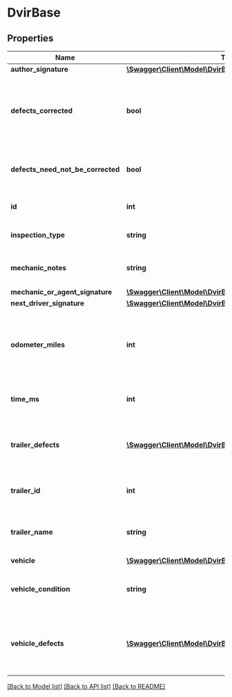 # DvirBase

## Properties
Name | Type | Description | Notes
------------ | ------------- | ------------- | -------------
**author_signature** | [**\Swagger\Client\Model\DvirBaseAuthorSignature**](DvirBaseAuthorSignature.md) |  | [optional] 
**defects_corrected** | **bool** | Signifies if the defects on the vehicle corrected after the DVIR is done. | [optional] 
**defects_need_not_be_corrected** | **bool** | Signifies if the defects on this vehicle can be ignored. | [optional] 
**id** | **int** | The id of this DVIR record. | [optional] 
**inspection_type** | **string** | Inspection type of the DVIR. | [optional] 
**mechanic_notes** | **string** | The mechanics notes on the DVIR. | [optional] 
**mechanic_or_agent_signature** | [**\Swagger\Client\Model\DvirBaseMechanicOrAgentSignature**](DvirBaseMechanicOrAgentSignature.md) |  | [optional] 
**next_driver_signature** | [**\Swagger\Client\Model\DvirBaseNextDriverSignature**](DvirBaseNextDriverSignature.md) |  | [optional] 
**odometer_miles** | **int** | The odometer reading in miles for the vehicle when the DVIR was done. | [optional] 
**time_ms** | **int** | Timestamp of this DVIR in UNIX milliseconds. | [optional] 
**trailer_defects** | [**\Swagger\Client\Model\DvirBaseTrailerDefects[]**](DvirBaseTrailerDefects.md) | Defects registered for the trailer which was part of the DVIR. | [optional] 
**trailer_id** | **int** | The id of the trailer which was part of the DVIR. | [optional] 
**trailer_name** | **string** | The name of the trailer which was part of the DVIR. | [optional] 
**vehicle** | [**\Swagger\Client\Model\DvirBaseVehicle**](DvirBaseVehicle.md) |  | [optional] 
**vehicle_condition** | **string** | The condition of vechile on which DVIR was done. | [optional] 
**vehicle_defects** | [**\Swagger\Client\Model\DvirBaseTrailerDefects[]**](DvirBaseTrailerDefects.md) | Defects registered for the vehicle which was part of the DVIR. | [optional] 

[[Back to Model list]](../README.md#documentation-for-models) [[Back to API list]](../README.md#documentation-for-api-endpoints) [[Back to README]](../README.md)


